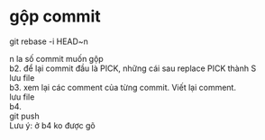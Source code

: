 # gộp commit
git rebase -i HEAD~n <br>

n la số commit muốn gộp <br>
b2. để lại commit đầu là PICK, những cái sau replace PICK thành S <br>
lưu file <br>
b3. xem lại các comment của từng commit. Viết lại comment. <br>
lưu file <br>
b4. <br>
git push <br>
Lưu ý: ở b4 ko được gõ

#
